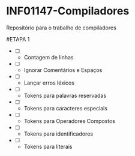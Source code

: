 # INF01147-Compiladores
Repositório para o trabalho de compiladores

#ETAPA 1

- [ ] - Contagem de linhas
- [ ] - Ignorar Comentários e Espaços
- [ ] - Lançar erros léxicos
- [ ] - Tokens para palavras reservadas
- [ ] - Tokens para caracteres especiais
- [ ] - Tokens para Operadores Compostos
- [ ] - Tokens para identificadores
- [ ] - Tokens para literais

